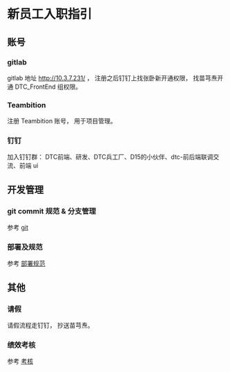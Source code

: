 # 新员工入职指引

## 账号

### gitlab

gitlab 地址 http://10.3.7.231/ ， 注册之后钉钉上找张卧新开通权限， 找苗芎焘开通 DTC_FrontEnd 组权限。

### Teambition 

注册 Teambition 账号， 用于项目管理。

### 钉钉

加入钉钉群： DTC前端、研发、DTC兵工厂、D15的小伙伴、dtc-前后端联调交流、前端 ui

## 开发管理

### git commit 规范 & 分支管理

参考 [git](git.md)

### 部署及规范

参考 [部署规范](deploy.md)

## 其他

### 请假

请假流程走钉钉， 抄送苗芎焘。

### 绩效考核

参考 [考核](performance.md)